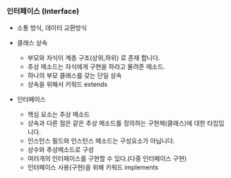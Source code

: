 ### 인터페이스 (Interface)

- 소통 방식, 데이터 교환방식

- 클래스 상속
    + 부모와 자식이 계층 구조(상위,하위) 로 존재 합니다.
    + 추상 메소드는 자식에게 구현을 하라고 물려준 메소드.
    + 하나의 부모 클래스를 갖는 단일 상속
    + 상속을 위해서 키워드 extends

- 인터페이스
    + 핵심 요소는 추상 메소드
    + 상속과 다른 점은 같은 추상 메소드를 정의하는 구현체(클래스)에 대한 타입입니다.  
    + 인스턴스 필드와 인스턴스 메소드는 구성요소가 아닙니다.  
    + 상수와 추상메소드로 구성
    + 여러개의 인터페이스를 구현할 수 있다.(다중 인터페이스 구현)
    + 인터페이스 사용(구현)을 위해 키워드 implements